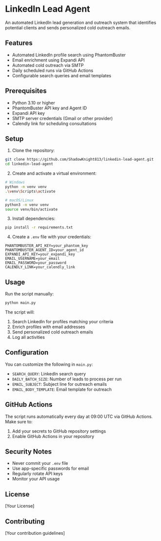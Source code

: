 # LinkedIn Lead Agent

An automated LinkedIn lead generation and outreach system that identifies potential clients and sends personalized cold outreach emails.

## Features

- Automated LinkedIn profile search using PhantomBuster
- Email enrichment using Expandi API
- Automated cold outreach via SMTP
- Daily scheduled runs via GitHub Actions
- Configurable search queries and email templates

## Prerequisites

- Python 3.10 or higher
- PhantomBuster API key and Agent ID
- Expandi API key
- SMTP server credentials (Gmail or other provider)
- Calendly link for scheduling consultations

## Setup

1. Clone the repository:
```bash
git clone https://github.com/ShadowKnight813/linkedin-lead-agent.git
cd linkedin-lead-agent
```

2. Create and activate a virtual environment:
```bash
# Windows
python -m venv venv
.\venv\Scripts\activate

# macOS/Linux
python3 -m venv venv
source venv/bin/activate
```

3. Install dependencies:
```bash
pip install -r requirements.txt
```

4. Create a `.env` file with your credentials:
```env
PHANTOMBUSTER_API_KEY=your_phantom_key
PHANTOMBUSTER_AGENT_ID=your_agent_id
EXPANDI_API_KEY=your_expandi_key
EMAIL_USERNAME=your_email
EMAIL_PASSWORD=your_password
CALENDLY_LINK=your_calendly_link
```

## Usage

Run the script manually:
```bash
python main.py
```

The script will:
1. Search LinkedIn for profiles matching your criteria
2. Enrich profiles with email addresses
3. Send personalized cold outreach emails
4. Log all activities

## Configuration

You can customize the following in `main.py`:
- `SEARCH_QUERY`: LinkedIn search query
- `DAILY_BATCH_SIZE`: Number of leads to process per run
- `EMAIL_SUBJECT`: Subject line for outreach emails
- `EMAIL_BODY_TEMPLATE`: Email template for outreach

## GitHub Actions

The script runs automatically every day at 09:00 UTC via GitHub Actions. Make sure to:
1. Add your secrets to GitHub repository settings
2. Enable GitHub Actions in your repository

## Security Notes

- Never commit your `.env` file
- Use app-specific passwords for email
- Regularly rotate API keys
- Monitor your API usage

## License

[Your License]

## Contributing

[Your contribution guidelines]
